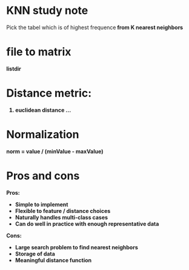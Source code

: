 # KNN study note

Pick the tabel which is of highest frequence<b/>
from K nearest  neighbors 

# file to matrix
listdir

# Distance metric:
1. euclidean distance
...

# Normalization
norm = value / (minValue - maxValue)

# Pros and cons
Pros: <b/>
- Simple to implement<b/>
- Flexible to feature / distance choices<b/>
- Naturally handles multi-class cases<b/>
- Can do well in practice with enough representative data<b/>

Cons:<b/>
- Large search problem to find nearest neighbors<b/>
- Storage of data<b/>
- Meaningful distance function<b/>
